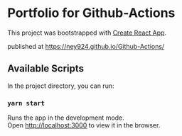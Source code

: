 # Portfolio for Github-Actions

This project was bootstrapped with [Create React App](https://github.com/facebook/create-react-app).

published at https://ney924.github.io/Github-Actions/

## Available Scripts

In the project directory, you can run:

### `yarn start`

Runs the app in the development mode.\
Open [http://localhost:3000](http://localhost:3000) to view it in the browser.
